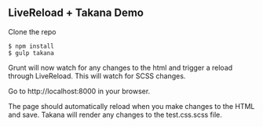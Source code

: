 ## LiveReload + Takana Demo
Clone the repo

```
$ npm install
$ gulp takana
```
Grunt will now watch for any changes to the html and trigger a reload through
LiveReload. This will watch for SCSS changes.

Go to http://localhost:8000 in your browser.

The page should automatically reload when you make changes to the HTML and save.
Takana will render any changes to the test.css.scss file.
